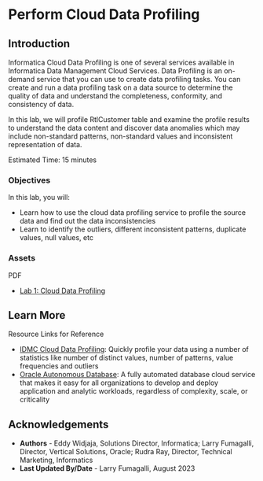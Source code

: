 # Perform Cloud Data Profiling 

## Introduction

Informatica Cloud Data Profiling is one of several services available in Informatica Data Management Cloud Services. Data Profiling is an on-demand service that you can use to create data profiling tasks. You can create and run a data profiling task on a data source to determine the quality of data and understand the completeness, conformity, and consistency of data.

In this lab, we will profile RtlCustomer table and examine the profile results to understand the data content and discover data anomalies which may include non-standard patterns, non-standard values and inconsistent representation of data.

Estimated Time: 15 minutes

### Objectives

In this lab, you will:
* Learn how to use the cloud data profiling service to profile the source data and find out the data inconsistencies
* Learn to identify the outliers, different inconsistent patterns, duplicate values, null values, etc

### **Assets**

PDF
* [Lab 1: Cloud Data Profiling](https://objectstorage.us-ashburn-1.oraclecloud.com/p/Ei1_2QRw4M8tQpk59Qhao2JCvEivSAX8MGB9R6PfHZlqNkpkAcnVg4V3-GyTs1_t/n/c4u04/b/livelabsfiles/o/oci-library/LAB%2001%20-%20Cloud%20Data%20Profiling%20-%20OCI.pdf) 


## Learn More

Resource Links for Reference 
* [IDMC Cloud Data Profiling](https://docs.informatica.com/data-governance-and-quality-cloud/data-profiling/current-version/introduction/introduction-to-informatica-cloud-data-profiling.html): Quickly profile your data using a number of statistics like number of distinct values, number of patterns, value frequencies and outliers
* [Oracle Autonomous Database](https://www.oracle.com/autonomous-database/): A fully automated database cloud service that makes it easy for all organizations to develop and deploy application and analytic workloads, regardless of complexity, scale, or criticality


## Acknowledgements
* **Authors** - Eddy Widjaja, Solutions Director, Informatica; Larry Fumagalli, Director, Vertical Solutions, Oracle; Rudra Ray, Director, Technical Marketing, Informatics
* **Last Updated By/Date** - Larry Fumagalli, August 2023
